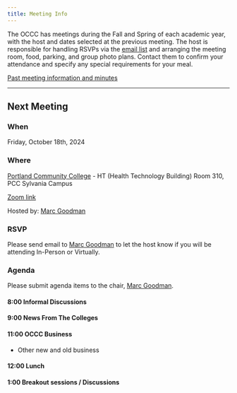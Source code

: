 ```yaml
---
title: Meeting Info
---
```


The OCCC has meetings during the Fall and Spring of each academic year, with the
host and dates selected at the previous meeting. The host is responsible for
handling RSVPs via the [email list](https://it.engineering.oregonstate.edu/mailman/listinfo/occc)
and arranging the meeting room, food, parking,
and group photo plans. Contact them to confirm your attendance and specify any
special requirements for your meal.

[Past meeting information and minutes](past.md)

--------------------

## Next Meeting

### When

Friday, October 18th, 2024

### Where

[Portland Community College](https://www.google.com/maps/place/Portland+Community+College+Sylvania/@45.4362149,-122.7296513,15z/data=!4m6!3m5!1s0x54950cba3875fa51:0x5c77683f4bae5208!8m2!3d45.4362149!4d-122.7296513!16s%2Fg%2F1tj739f5?entry=ttu) - HT (Health Technology Building) Room 310, PCC Sylvania Campus

[Zoom link](https://portlandcc.zoom.us/j/7619573019)

Hosted by: [Marc Goodman](mailto:marc.goodman@pcc.edu)

### RSVP

Please send email to [Marc Goodman](mailto:marc.goodman@pcc.edu) to let the host know if you will be attending In-Person or Virtually.

### Agenda

Please submit agenda items to the chair, [Marc Goodman](mailto:marc.goodman@pcc.edu).

#### 8:00 Informal Discussions

#### 9:00 News From The Colleges

#### 11:00 OCCC Business

* Other new and old business

#### 12:00 Lunch

#### 1:00 Breakout sessions / Discussions

